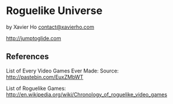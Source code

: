 # Roguelike Universe

by Xavier Ho <contact@xavierho.com>

http://jumptoglide.com

References
----------
List of Every Video Games Ever Made: Source: http://pastebin.com/EuxZMbWT

List of Roguelike Games: http://en.wikipedia.org/wiki/Chronology_of_roguelike_video_games